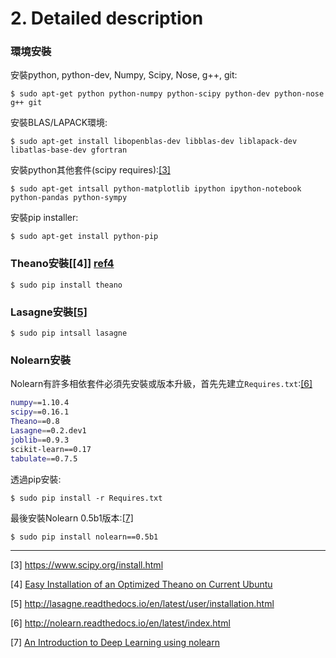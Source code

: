 # 2. Detailed description

### 環境安裝
安裝python, python-dev, Numpy, Scipy, Nose, g++, git:
```
$ sudo apt-get python python-numpy python-scipy python-dev python-nose g++ git
```
安裝BLAS/LAPACK環境:
```
$ sudo apt-get install libopenblas-dev libblas-dev liblapack-dev libatlas-base-dev gfortran
```
安裝python其他套件(scipy requires):<a href="#ref3">[3]</a>
```
$ sudo apt-get intsall python-matplotlib ipython ipython-notebook python-pandas python-sympy
```
安裝pip installer:
```
$ sudo apt-get install python-pip
```

### Theano安裝[[4]] [ref4]
```
$ sudo pip install theano
```

### Lasagne安裝[[5]](ref5)
```
$ sudo pip intsall lasagne
```

### Nolearn安裝
Nolearn有許多相依套件必須先安裝或版本升級，首先先建立`Requires.txt`:[[6]](ref6)
```bash
numpy==1.10.4
scipy==0.16.1
Theano==0.8
Lasagne==0.2.dev1
joblib==0.9.3
scikit-learn==0.17
tabulate==0.7.5
```
透過pip安裝:
```
$ sudo pip install -r Requires.txt
```
最後安裝Nolearn 0.5b1版本:[[7]](ref7)
```
$ sudo pip install nolearn==0.5b1
```
---
[ref4]: #ref4
[scipy]: https://www.scipy.org/install.html
[theano-install]: http://deeplearning.net/software/theano/install_ubuntu.html#install-ubuntu
[lasagne-install]: http://lasagne.readthedocs.io/en/latest/user/installation.html
[nolearn-doc]: http://nolearn.readthedocs.io/en/latest/index.html
[nolearn-0.5b1]: https://jessesw.com/Deep-Learning/

<a id="ref3">[3]</a> https://www.scipy.org/install.html

<a name='ref4'>[4]</a> [Easy Installation of an Optimized Theano on Current Ubuntu](http://deeplearning.net/software/theano/install_ubuntu.html#install-ubuntu)

<a id='ref5'>[5]</a> http://lasagne.readthedocs.io/en/latest/user/installation.html

<a id='ref6'>[6]</a> http://nolearn.readthedocs.io/en/latest/index.html

<a id='ref7'>[7]</a> [An Introduction to Deep Learning using nolearn](https://jessesw.com/Deep-Learning/)